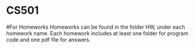 # CS501

#For Homeworks
Homeworks can be found in the folder HW, under each homework name. 
Each homework includes at least one folder for program code and one pdf file for answers.
